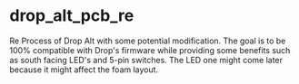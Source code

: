 # drop_alt_pcb_re
Re Process of Drop Alt with some potential modification. The goal is to be 100% compatible with Drop's firmware while providing some benefits such as south facing LED's and 5-pin switches. The LED one might come later because it might affect the foam layout. 
